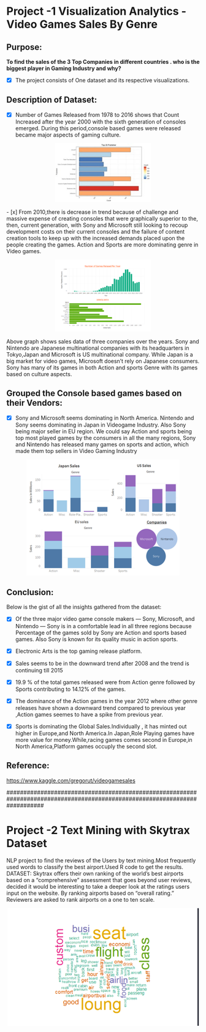 #  Project -1 Visualization Analytics - Video Games Sales By Genre

## **Purpose:**
**To find the sales of the 3 Top  Companies in different countries . who is the biggest player in Gaming Industry and why?** 
- [x] The project consists of One dataset and its respective visualizations.


## **Description of Dataset:**

- [x] Number of Games Released from 1978 to 2016 shows that Count Increased after the year 2000 with the sixth generation of consoles emerged.   During this period,console based games were released  became major aspects of gaming culture. 
<p align="center">
  <img width="250" src="./Images/Picture2.jpg" alt="logo" />
</p>
- [x] From 2010,there is decrease in trend because of challenge and massive expense of creating consoles that were graphically superior to the, then, current generation, with Sony and Microsoft still looking to recoup development costs on their current consoles and the failure of content creation tools to keep up with the increased demands placed upon the people creating the games. Action and Sports are more dominating genre in Video games.

<p align="center">
  <img width="250" src="./Images/Picture1.png" alt="logo" />
</p>


Above graph shows sales data of three companies over the years. Sony and Nintendo are Japanese multinational companies with its headquarters in Tokyo,Japan and  Microsoft  is US multinational company. While Japan is a big market for video games, Microsoft doesn’t rely on Japanese consumers. Sony has many of its games in both Action and sports Genre with its games based on culture aspects. 

## **Grouped the Console based games based on their Vendors:**

- [x] Sony and Microsoft seems dominating in North America. Nintendo and Sony   seems dominating in Japan  in Videogame Industry. Also Sony being major seller in EU region.  We could say Action and sports being top  most played games by the consumers in all the many  regions, Sony and Nintendo has released many games on sports and action, which made them top  sellers in Video Gaming Industry
<p align="center">
  <img width="400" src="./Images/Picture3.png" alt="logo" />
</p>


## **Conclusion:**
Below is the gist of all the insights gathered from the dataset:
- [x] Of the three major video game console makers — Sony, Microsoft, and Nintendo — Sony is in a comfortable lead in all three regions  because Percentage  of the games sold  by Sony are  Action and sports  based games. Also Sony is known for its  quality music in action sports. 
- [x] Electronic Arts is the top gaming release platform.
- [x] Sales seems to be in the downward trend after 2008 and the trend is continuing till 2015
- [x] 19.9 % of the total games released were from Action genre followed by Sports contributing to 14.12% of the games.
- [x] The dominance of the Action games in the year 2012 where other genre releases have shown a downward trend compared to previous year ,Action games seemes to have a spike from previous year.
- [x] Sports is dominating the Global Sales.Individually , it has minted out higher in Europe,and North America.In Japan,Role Playing games have more value for money.While,racing games comes second in Europe,in North America,Platform games occuply the second slot.


## **Reference:**
https://www.kaggle.com/gregorut/videogamesales



###########################################################################################################################
# Project -2 Text Mining with Skytrax Dataset 
NLP project to find the reviews of the Users by text mining.Most frequently used words to  classify the best airport.Used R code to get the results.
DATASET:
Skytrax offers their own ranking of the world’s best airports based on a “comprehensive” assessment that goes beyond user reviews, 
decided it would be interesting to take a deeper look at the ratings users input on the website.
By ranking airports based on “overall rating.”  Reviewers are asked to rank airports on a one to ten scale.
<p align="center">
  <img width="500" src="./Image.PNG" alt="logo" />
</p>

